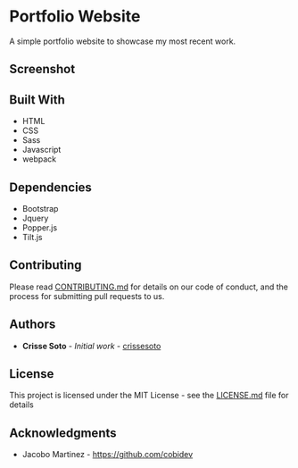 # Portfolio Website

A simple portfolio website to showcase my most recent work.

## Screenshot

## Built With

- HTML
- CSS
- Sass
- Javascript
- webpack

## Dependencies

- Bootstrap
- Jquery
- Popper.js
- Tilt.js

## Contributing

Please read [CONTRIBUTING.md](https://gist.github.com/d342609b41fd0c3780c821c973377013.git) for details on our code of conduct, and the process for submitting pull requests to us.

## Authors

- **Crisse Soto** - _Initial work_ - [crissesoto](https://github.com/crissesoto)

## License

This project is licensed under the MIT License - see the [LICENSE.md](LICENSE.md) file for details

## Acknowledgments

- Jacobo Martinez - https://github.com/cobidev
